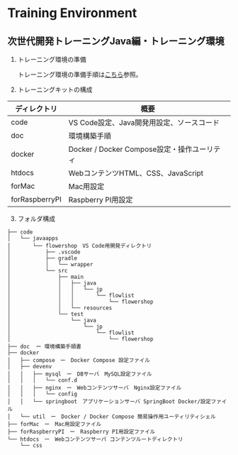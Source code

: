 # Training Environment

## 次世代開発トレーニングJava編・トレーニング環境

1. トレーニング環境の準備

    トレーニング環境の準備手順は[こちら](https://github.com/Open-Fastpath/Trial/tree/master/CourseA/Java/flowershop/doc)参照。

2. トレーニングキットの構成

ディレクトリ | 概要
-----|---------------------------
code | VS Code設定、Java開発用設定、ソースコード
doc  | 環境構築手順
docker | Docker / Docker Compose設定・操作ユーリティ
htdocs | WebコンテンツHTML、CSS、JavaScript
forMac | Mac用設定
forRaspberryPI | Raspberry PI用設定

3. フォルダ構成

```
├── code
│   └── javaapps
│       └── flowershop　VS Code用開発ディレクトリ
│           ├── .vscode
│           ├── gradle
│           │   └── wrapper
│           └── src
│               ├── main
│               │   ├── java
│               │   │   └── jp
│               │   │       └── flowlist
│               │   │           └── flowershop
│               │   └── resources
│               └── test
│                   └── java
│                       └── jp
│                           └── flowlist
│                               └── flowershop
├── doc  ー 環境構築手順書
├── docker
│   ├── compose　ー　Docker Compose 設定ファイル
│   ├── devenv
│   │   ├── mysql　ー　DBサーバ　MySQL設定ファイル
│   │   │   └── conf.d
│   │   ├── nginx　ー　Webコンテンツサーバ　Nginx設定ファイル
│   │   │   └── config
│   │   └── springboot　アプリケーションサーバ SpringBoot Docker/設定ファイル
│   └── util　ー　Docker / Docker Compose 簡易操作用ユーティリティシェル
├── forMac　ー　Mac用設定ファイル
├── forRaspberryPI　ー　Raspberry PI用設定ファイル
└── htdocs　ー　Webコンテンツサーバ コンテンツルートディレクトリ
    └── css

```

